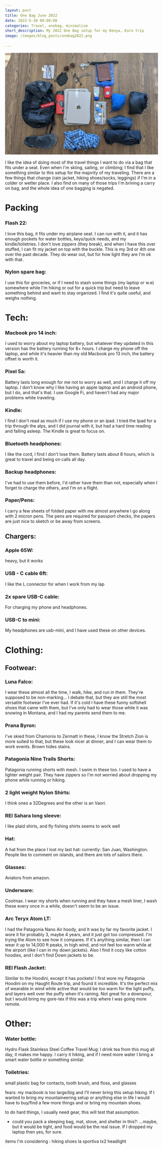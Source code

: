 ```yaml
---
layout: post
title: One Bag June 2022
date: 2022-5-30 00:00:00
categories: Travel, onebag, minimalism
short_description: My 2022 One Bag setup for my Kenya, Euro trip
image: /images/blog_posts/onebag2022.png

---
```

![Bag layout](/images/blog_posts/onebag2022.png)

I like the idea of doing most of the travel things I want to do via a bag that fits under a seat. Even when I'm skiing, sailing, or climbing; I find that I like something similar to this setup for the majority of my traveling. There are a few things that change (rain jacket, hiking shoes/socks, leggings) if I'm in a colder or wetter place. I also find on many of those trips I'm brining a carry on bag, and the whole idea of one bagging is negated.

# Packing
### Flash 22:
I love this bag, it fits under my airplane seat. I can run with it, and it has enough pockets for water bottles, keys/quick needs, and my kindle/toiletries. I don't love zippers (they break), and when I have this over stuffed, I can fit my jacket on top with the buckle. This is my 3rd or 4th one over the past decade. They do wear out, but for how light they are I'm ok with that.

### Nylon spare bag:
I use this for groceries, or if I need to stash some things (my laptop or w.e) somewhere while I'm hiking or out for a quick trip but need to leave something behind and want to stay organized. I find it's quite useful, and weighs nothing.

# Tech:
### Macbook pro 14 inch:
I used to worry about my laptop battery, but whatever they updated in this version has the battery running for 8+ hours. I charge my phone off the laptop, and while it's heavier than my old Macbook pro 13 inch, the battery offset is worth it.

### Pixel 5a:
Battery lasts long enough for me not to worry as well, and I charge it off my laptop. I don't know why I like having an apple laptop and an android phone, but I do, and that's that. I use Google Fi, and haven't had any major problems white traveling.

### Kindle:
I find I don't read as much if I use my phone or an ipad. I tried the Ipad for a trip through the alps, and I did journal with it, but had a hard time reading and falling asleep. The Kindle is great to focus on.

### Bluetooth headphones:
I like the cord, I find I don't lose them. Battery lasts about 8 hours, which is great to travel and being on calls all day.

### Backup headphones:
I've had to use them before, I'd rather have them than not, especially when I forget to charge the others, and I'm on a flight.

### Paper/Pens:
I carry a few sheets of folded paper with me almost anywhere I go along with 2 micron pens. The pens are required for passport checks, the papers are just nice to sketch or be away from screens.


## Chargers:
### Apple 65W:
heavy, but it works

### USB - C cable 6ft:
I like the L connector for when I work from my lap

### 2x spare USB-C cable:
For charging my phone and headphones.

### USB-C to mini:
My headphones are usb-mini, and I have used these on other devices.



# Clothing:

## Footwear:
### Luna Falco:
I wear these almost all the time, I walk, hike, and run in them. They're supposed to be non-marking... I debate that, but they are still the most versatile footwear I've ever had. If it's cold I have these funny softshell shoes that came with them, but I've only had to wear those while it was snowing in Montana, and I had my parents send them to me.

### Prana Byron:
I've skied from Chamonix to Zermatt in these, I know the Stretch Zion is more suited to that, but these look nicer at dinner, and I can wear them to work events. Brown hides stains.

### Patagonia Nine Trails Shorts:
Patagonia running shorts with mesh. I swim in these too. I used to have a lighter weight pair. They have zippers so I'm not worried about dropping my phone while running or hiking.

### 2 light weight Nylon Shirts:
I think ones a 32Degrees and the other is an Vaori.

### REI Sahara long sleeve:
I like plaid shirts, and fly fishing shirts seems to work well

### Hat:
A hat from the place I lost my last hat: currently: San Juan, Washington.
People like to comment on islands, and there are lots of sailors there.

### Glasses:
Aviators from amazon.

### Underware:
Coolmax. I wear my shorts when running and they have a mesh liner, I wash these every once in a while, doesn't seem to be an issue.

### Arc Teryx Atom LT:
I had the Patagonia Nano Air hoody, and It was by far my favorite jacket. I wore it for probably 3, maybe 4 years, and it just got too compressed. I'm trying the Atom to see how it compares. If it's anything similar, then I can wear it up to 14,000 ft peaks, in high wind, and not feel too warm while at the airport (like I can in my down jackets). Also I find it cozy like cotton hoodies, and I don't find Down jackets to be.

### REI Flash Jacket:
Similar to the Hoodini, except it has pockets! I first wore my Patagonia Hoodini on my Haught Route trip, and found it incredible. It's the perfect mix of wearable in wind while active that would be too warm for the light puffy, and layers well over the puffy when it's raining. Not great for a downpour, but I would bring my gore-tex if this was a trip where I was going more remote.


# Other:

### Water bottle:
Hydro Flask Stainless Steel Coffee Travel Mug: I drink tea from this mug all day, it makes me happy. I carry it hiking, and if I need more water I bring a smart water bottle or something similar.

### Toiletries:
small plastic bag for contacts, tooth brush, and floss, and glasses



fears:
my macbook is too large/big and I'll never bring this setup hiking.
If I wanted to bring my mountaineering setup or anything else in life I would have to buy/find a few more things
and or bring my mountain shoes.

to do hard things, I usually need gear, this will test that assumption.

- could you pack a sleeping bag, mat, stove, and shelter in this?:
  ...maybe, but it would be tight, and food would be the real issue. If I dropped my laptop then yes, for sure.

items I'm considering :
hiking shoes la sportiva tx2
headlight
